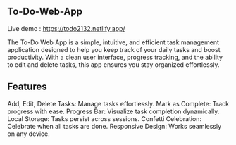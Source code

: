 ## To-Do-Web-App
Live demo : https://todo2132.netlify.app/ 

The To-Do Web App is a simple, intuitive, and efficient task management application designed to help you keep track of your daily tasks and boost productivity. With a clean user interface, progress tracking, and the ability to edit and delete tasks, this app ensures you stay organized effortlessly.

## Features
Add, Edit, Delete Tasks: Manage tasks effortlessly.
Mark as Complete: Track progress with ease.
Progress Bar: Visualize task completion dynamically.
Local Storage: Tasks persist across sessions.
Confetti Celebration: Celebrate when all tasks are done.
Responsive Design: Works seamlessly on any device.
